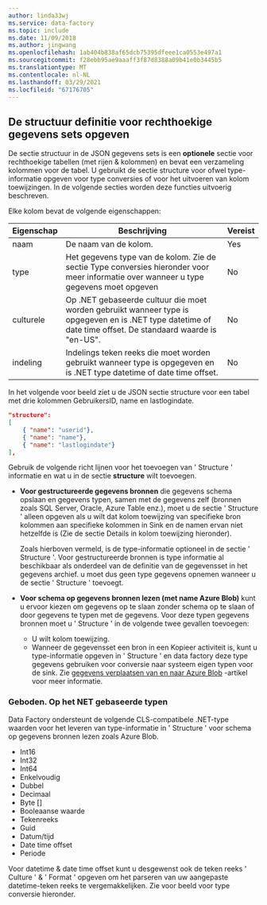 ```yaml
---
author: linda33wj
ms.service: data-factory
ms.topic: include
ms.date: 11/09/2018
ms.author: jingwang
ms.openlocfilehash: 1ab404b838af65dcb75395dfeee1ca0553e497a1
ms.sourcegitcommit: f28ebb95ae9aaaff3f87d8388a09b41e0b3445b5
ms.translationtype: MT
ms.contentlocale: nl-NL
ms.lasthandoff: 03/29/2021
ms.locfileid: "67176705"
---
```

## <a name="specifying-structure-definition-for-rectangular-datasets"></a>De structuur definitie voor rechthoekige gegevens sets opgeven
De sectie structuur in de JSON gegevens sets is een **optionele** sectie voor rechthoekige tabellen (met rijen & kolommen) en bevat een verzameling kolommen voor de tabel. U gebruikt de sectie structure voor ofwel type-informatie opgeven voor type conversies of voor het uitvoeren van kolom toewijzingen. In de volgende secties worden deze functies uitvoerig beschreven. 

Elke kolom bevat de volgende eigenschappen:

| Eigenschap | Beschrijving | Vereist |
| --- | --- | --- |
| naam |De naam van de kolom. |Yes |
| type |Het gegevens type van de kolom. Zie de sectie Type conversies hieronder voor meer informatie over wanneer u type gegevens moet opgeven |No |
| culturele |Op .NET gebaseerde cultuur die moet worden gebruikt wanneer type is opgegeven en is .NET type datetime of date time offset. De standaard waarde is "en-US". |No |
| indeling |Indelings teken reeks die moet worden gebruikt wanneer type is opgegeven en is .NET type datetime of date time offset. |No |

In het volgende voor beeld ziet u de JSON sectie structure voor een tabel met drie kolommen GebruikersID, name en lastlogindate.

```json
"structure": 
[
    { "name": "userid"},
    { "name": "name"},
    { "name": "lastlogindate"}
],
```

Gebruik de volgende richt lijnen voor het toevoegen van ' Structure ' informatie en wat u in de sectie **structure** wilt toevoegen.

* **Voor gestructureerde gegevens bronnen** die gegevens schema opslaan en gegevens typen, samen met de gegevens zelf (bronnen zoals SQL Server, Oracle, Azure Table enz.), moet u de sectie ' Structure ' alleen opgeven als u wilt dat kolom toewijzing van specifieke bron kolommen aan specifieke kolommen in Sink en de namen ervan niet hetzelfde is (Zie de sectie Details in kolom toewijzing hieronder). 
  
    Zoals hierboven vermeld, is de type-informatie optioneel in de sectie ' Structure '. Voor gestructureerde bronnen is type informatie al beschikbaar als onderdeel van de definitie van de gegevensset in het gegevens archief. u moet dus geen type gegevens opnemen wanneer u de sectie ' Structure ' toevoegt.
* **Voor schema op gegevens bronnen lezen (met name Azure Blob)**  kunt u ervoor kiezen om gegevens op te slaan zonder schema op te slaan of door gegevens te typen met de gegevens. Voor deze typen gegevens bronnen moet u ' Structure ' in de volgende twee gevallen toevoegen:
  * U wilt kolom toewijzing.
  * Wanneer de gegevensset een bron in een Kopieer activiteit is, kunt u type-informatie opgeven in ' Structure ' en data factory deze type gegevens gebruiken voor conversie naar systeem eigen typen voor de sink. Zie [gegevens verplaatsen van en naar Azure Blob](../articles/data-factory/v1/data-factory-azure-blob-connector.md) -artikel voor meer informatie.

### <a name="supported-net-based-types"></a>Geboden. Op het NET gebaseerde typen
Data Factory ondersteunt de volgende CLS-compatibele .NET-type waarden voor het leveren van type-informatie in ' Structure ' voor schema op gegevens bronnen lezen zoals Azure Blob.

* Int16
* Int32 
* Int64
* Enkelvoudig
* Dubbel
* Decimaal
* Byte []
* Booleaanse waarde
* Tekenreeks 
* Guid
* Datum/tijd
* Date time offset
* Periode 

Voor datetime & date time offset kunt u desgewenst ook de teken reeks ' Culture ' & ' Format ' opgeven om het parseren van uw aangepaste datetime-teken reeks te vergemakkelijken. Zie voor beeld voor type conversie hieronder.

